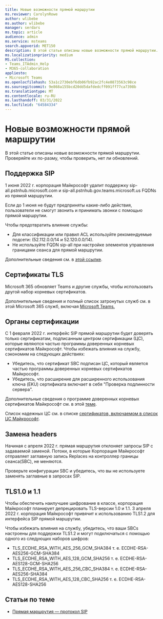 ```yaml
---
title: Новые возможности прямой маршрутии
ms.reviewer: CarolynRowe
author: wlibebe
ms.author: wlibebe
manager: serdars
ms.topic: article
audience: admin
ms.service: msteams
search.appverid: MET150
description: В этой статье описаны новые возможности прямой маршрутии. Проверяйте их по-разму, чтобы проверить, нет ли обновлений.
ms.localizationpriority: medium
MS.collection:
- Teams_ITAdmin_Help
- M365-collaboration
appliesto:
- Microsoft Teams
ms.openlocfilehash: 53a1c2730ebf6db06fb92ac2fc4e0873563c98ce
ms.sourcegitcommit: 9e868a155bcd20dd5dafdedcff091ff77ca7398b
ms.translationtype: MT
ms.contentlocale: ru-RU
ms.lasthandoff: 03/31/2022
ms.locfileid: "64584334"
---
```

# <a name="whats-new-for-direct-routing"></a>Новые возможности прямой маршрутии

В этой статье описаны новые возможности прямой маршрутии. Проверяйте их по-разму, чтобы проверить, нет ли обновлений.

## <a name="sip-support"></a>Поддержка SIP

1 июня 2022 г. корпорация Майкрософт удалит поддержку sip-all.pstnhub.microsoft.com и sip-all.pstnhub.gov.teams.microsoft.us FQDNs из прямой маршрутии.

Если до 1 июня не будут предприняты какие-либо действия, пользователи не смогут звонить и принимать звонки с помощью прямой маршрутии.

Чтобы предотвратить влияние службы:

- Для классификации или правил ACL используйте рекомендуемые подсети: (52.112.0.0/14 и 52.120.0.0/14).
- Не используйте FQDN sip-all при настройке элементов управления границами сеанса для прямой маршрутии.

Дополнительные сведения см. в [этой ссылке](direct-routing-plan.md).

## <a name="tls-certificates"></a>Сертификаты TLS

Microsoft 365 обновляет Teams и другие службы, чтобы использовать другой набор корневых сертификатов.

Дополнительные сведения и полный список затронутых служб см. в этой Microsoft 365 служб, включая [Microsoft Teams.](https://techcommunity.microsoft.com/t5/microsoft-teams-blog/tls-certificate-changes-to-microsoft-365-services-including/ba-p/3249676)

## <a name="certificate-authorities"></a>Органы сертификации

С 1 февраля 2022 г. интерфейс SIP прямой маршрутии будет доверять только сертификатам, подписанным центром сертификации (ЦС), которые являются частью программы доверенных корневых сертификатов Майкрософт. Чтобы избежать влияния на службу, сэкономим на следующих действиях:

- Убедитесь, что сертификат SBC подписан ЦС, который является частью программы доверенных корневых сертификатов Майкрософт.
- Убедитесь, что расширение для расширенного использования ключа (EKU) сертификата включает в себя "Проверка подлинности сервера".

Дополнительные сведения о программе доверенных корневых сертификатов Майкрософт см. в этой [теме](/security/trusted-root/program-requirements).

Список надежных ЦС см. в списке [сертификатов, включаемом в список ЦС Майкрософт](https://ccadb-public.secure.force.com/microsoft/IncludedCACertificateReportForMSFT).

## <a name="replace-headers"></a>Замена headers

Начиная с апреля 2022 г. прямая маршрутия отклоняет запросы SIP с задаваемой заменой. Потоки, в которые Корпорация Майкрософт отправляет заглавную запись Replaces на контроллер границы сеанса(SBC), не меняются.

Проверьте конфигурации SBC и убедитесь, что вы не используете заменять заглавные в запросах SIP.

## <a name="tls10-and-11"></a>TLS1.0 и 1.1

Чтобы обеспечить наилучшее шифрование в классе, корпорация Майкрософт планирует депрецировать TLS-версии 1.0 и 1.1. 3 апреля 2022 г. корпорация Майкрософт привячит к использованию TLS1.2 для интерфейса SIP прямой маршрутии.

Чтобы избежать влияния на службу, убедитесь, что ваши SBCs настроены для поддержки TLS1.2 и могут подключаться с помощью одного из следующих наборов шифров:

- TLS_ECDHE_RSA_WITH_AES_256_GCM_SHA384 т. е. ECDHE-RSA-AES256-GCM-SHA384
- TLS_ECDHE_RSA_WITH_AES_128_GCM_SHA256 т. е. ECDHE-RSA-AES128-GCM-SHA256
- TLS_ECDHE_RSA_WITH_AES_256_CBC_SHA384 т. е. ECDHE-RSA-AES256-SHA384
- TLS_ECDHE_RSA_WITH_AES_128_CBC_SHA256 т. е. ECDHE-RSA-AES128-SHA256

## <a name="related-topics"></a>Статьи по теме

- [Прямая маршрутия — протокол SIP](direct-routing-protocols-sip.md)
